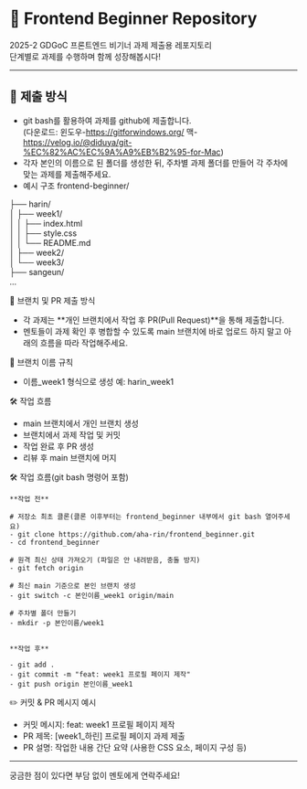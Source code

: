 # 🌱 Frontend Beginner Repository

2025-2 GDGoC 프론트엔드 비기너 과제 제출용 레포지토리  
단계별로 과제를 수행하며 함께 성장해봅시다!

---

## 🧩 제출 방식

- git bash를 활용하여 과제를 github에 제출합니다.  
(다운로드: 윈도우-https://gitforwindows.org/ 맥-https://velog.io/@diduya/git-%EC%82%AC%EC%9A%A9%EB%B2%95-for-Mac)
- 각자 본인의 이름으로 된 폴더를 생성한 뒤, 주차별 과제 폴더를 만들어 각 주차에 맞는 과제를 제출해주세요.
- 예시 구조
frontend-beginner/

├── harin/  
│   ├── week1/  
│   │   ├── index.html  
│   │   ├── style.css  
│   │   └── README.md  
│   ├── week2/  
│   └── week3/  
├── sangeun/  
...

🌿 브랜치 및 PR 제출 방식
- 각 과제는 **개인 브랜치에서 작업 후 PR(Pull Request)**을 통해 제출합니다.
- 멘토들이 과제 확인 후 병합할 수 있도록 main 브랜치에 바로 업로드 하지 말고 아래의 흐름을 따라 작업해주세요.

📌 브랜치 이름 규칙
- 이름_week1 형식으로 생성
예: harin_week1

🛠️ 작업 흐름
- main 브랜치에서 개인 브랜치 생성
- 브랜치에서 과제 작업 및 커밋
- 작업 완료 후 PR 생성
- 리뷰 후 main 브랜치에 머지

🛠️ 작업 흐름(git bash 명령어 포함)

    **작업 전**

    # 저장소 최초 클론(클론 이후부터는 frontend_beginner 내부에서 git bash 열어주세요)
    - git clone https://github.com/aha-rin/frontend_beginner.git
    - cd frontend_beginner

    # 원격 최신 상태 가져오기 (파일은 안 내려받음, 충돌 방지)
    - git fetch origin

    # 최신 main 기준으로 본인 브랜치 생성
    - git switch -c 본인이름_week1 origin/main

    # 주차별 폴더 만들기
    - mkdir -p 본인이름/week1


    **작업 후**

    - git add .
    - git commit -m "feat: week1 프로필 페이지 제작"
    - git push origin 본인이름_week1

✏️ 커밋 & PR 메시지 예시
- 커밋 메시지: feat: week1 프로필 페이지 제작
- PR 제목: [week1_하린] 프로필 페이지 과제 제출
- PR 설명: 작업한 내용 간단 요약 (사용한 CSS 요소, 페이지 구성 등)

---

궁금한 점이 있다면 부담 없이 멘토에게 연락주세요!
